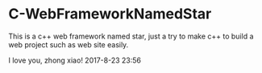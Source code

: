 # C-WebFrameworkNamedStar
This is a c++ web framework named star, just a try to make c++ to build a web project such as web site easily.


I love you, zhong xiao!  2017-8-23  23:56

